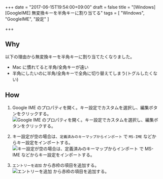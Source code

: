 +++
date = "2017-06-15T19:54:00+09:00"
draft = false
title = "[Windows][GoogleIME] 無変換キーを半角キーに割り当てる"
tags = [
    "Windows",
    "GoogleIME",
    "設定"
]

+++

## Why

以下の理由から無変換キーを半角キーに割り当てたくなりました。

- Mac に慣れてると半角/全角キーが遠い
- 半角にしたいのに半角/全角キーで全角に切り替えてしまう(トグルしたくない)

## How

1. Google IME のプロパティを開く。キー設定でカスタムを選択し、編集ボタンをクリックする。<br>
![Google IME のプロパティを開く。キー設定でカスタムを選択し、編集ボタンをクリックする。](/images/windows-settings-hankaku-google-ime/google-ime-1.png)

2. キー設定が空の場合は、`定義済みのキーマップからインポート` で `MS-IME` などからキー設定をインポートする。<br>
![キー設定が空の場合は、`定義済みのキーマップからインポート` で `MS-IME` などからキー設定をインポートする。](/images/windows-settings-hankaku-google-ime/google-ime-2.png)

3. `エントリーを追加` から赤枠の項目を追加する。<br>
![`エントリーを追加` から赤枠の項目を追加する。](/images/windows-settings-hankaku-google-ime/google-ime-3.png)

